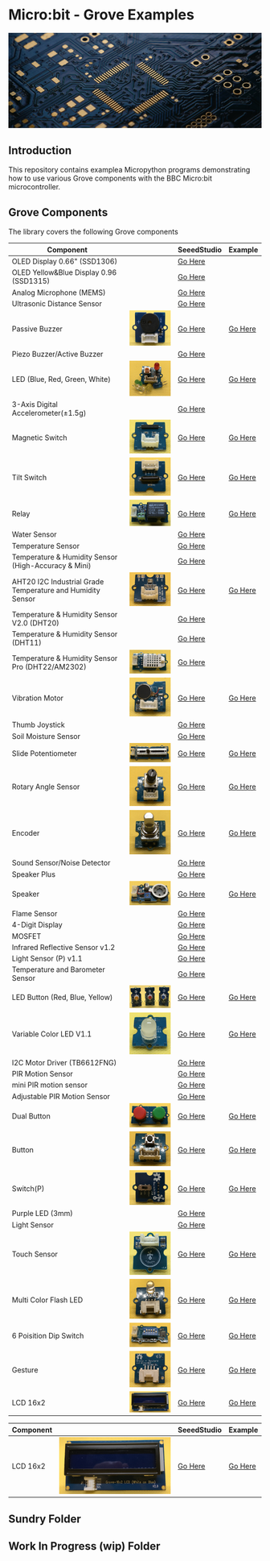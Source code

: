 # Micro:bit - Grove Examples

![Splash](splash.png)

## Introduction

This repository contains examplea Micropython programs demonstrating how to use various Grove components with the BBC Micro:bit microcontroller.

## Grove Components

The library covers the following Grove components

| Component                                                  |                                                           | SeeedStudio                                                                                                         | Example  |
| ---------------------------------------------------------- | --------------------------------------------------------- | ------------------------------------------------------------------------------------------------------------------- | -------- |
| OLED Display 0.66" (SSD1306)                               |                                                           | [Go Here](https://www.seeedstudio.com/Grove-OLED-Display-0-66-SSD1306-v1-0-p-5096.html)                             |          |
| OLED Yellow&Blue Display 0.96 (SSD1315)                    |                                                           | [Go Here](https://www.seeedstudio.com/Grove-OLED-Yellow-Blue-Display-0-96-SSD1315-V1-0-p-5010.html)                 |          | 
| Analog Microphone (MEMS)                                   |                                                           | [Go Here](https://www.seeedstudio.com/Grove-Analog-Microphone-p-4593.html)                                          |          |
| Ultrasonic Distance Sensor                                 |                                                           | [Go Here](https://www.seeedstudio.com/Grove-Ultrasonic-Distance-Sensor.html)                                        |          |
| Passive Buzzer                                             | ![Passive Buzzer](img/passive-buzzer.png)                 | [Go Here](https://www.seeedstudio.com/Grove-Passive-Buzzer-p-4525.html)                                             | [Go Here](src/passive-buzzer.py)        |
| Piezo Buzzer/Active Buzzer                                 |                                                           | [Go Here](https://www.seeedstudio.com/Grove-Buzzer.html)                                                            |          |
| LED (Blue, Red, Green, White)                              | ![LED](img/led.png)                                       | [Go Here](https://www.seeedstudio.com/Grove-LED-Pack-p-4364.html)                                                   | [Go Here](src/led.py)                   |
| 3-Axis Digital Accelerometer(±1.5g)                        |                                                           | [Go Here](https://www.seeedstudio.com/Grove-3-Axis-Digital-Accelerometer-1-5g.html)                                 |          |
| Magnetic Switch                                            | ![Magnetic Switch](img/magnetic-switch.png)               | [Go Here](https://www.seeedstudio.com/Grove-Magnetic-Switch.html)                                                   | [Go Here](src/magnetic-switch.py)       |
| Tilt Switch                                                | ![Tilt Switch](img/tilt-switch.png)                       | [Go Here](https://www.seeedstudio.com/Grove-Tilt-Switch.html)                                                       | [Go Here](src/tilt-switch.py)           |
| Relay                                                      | ![Relay](img/relay.png)                                   | [Go Here](https://www.seeedstudio.com/Grove-Relay.html)                                                             | [Go Here](src/relay.py)                 |
| Water Sensor                                               |                                                           | [Go Here](https://www.seeedstudio.com/Grove-Water-Sensor.html)                                                      |          |
| Temperature Sensor                                         |                                                           | [Go Here](https://www.seeedstudio.com/Grove-Temperature-Sensor.html)                                                |          |
| Temperature & Humidity Sensor (High-Accuracy & Mini)       |                                                           | [Go Here](https://www.seeedstudio.com/Grove-Temperature-Humidity-Sensor-High-Accuracy-Mini.html)                    |          |
| AHT20 I2C Industrial Grade Temperature and Humidity Sensor | ![AHT20](img/aht20.png)                                   | [Go Here](https://www.seeedstudio.com/Grove-AHT20-I2C-Industrial-grade-temperature-and-humidity-sensor-p-4497.html) | [Go Here](src/aht.py)                   |
| Temperature & Humidity Sensor V2.0 (DHT20)                 |                                                           | [Go Here](https://www.seeedstudio.com/Grove-Temperature-Humidity-Sensor-V2-0-DHT20-p-4967.html)                     |          |
| Temperature & Humidity Sensor (DHT11)                      |                                                           | [Go Here](https://www.seeedstudio.com/Grove-Temperature-Humidity-Sensor-DHT11.html)                                 |          |
| Temperature & Humidity Sensor Pro (DHT22/AM2302)           | ![Temp & Hum Sensor Pro](img/tem-hum-sensor-pro.png)      | [Go Here](https://www.seeedstudio.com/Grove-Temperature-Humidity-Sensor-Pro-AM2302-DHT22.html)                      |          |
| Vibration Motor                                            | ![Vibration Motor](img/vibration-motor.png)               | [Go Here](https://www.seeedstudio.com/Grove-Vibration-Motor.html)                                                   | [Go Here](src/vibration-motor.py)       |
| Thumb Joystick                                             |                                                           | [Go Here](https://www.seeedstudio.com/Grove-Thumb-Joystick.html)                                                    |          |
| Soil Moisture Sensor                                       |                                                           | [Go Here](https://www.seeedstudio.com/Grove-Moisture-Sensor.html)                                                   |          |
| Slide Potentiometer                                        | ![Slide Potentiometer](img/sliding-potentiometer.png)     | [Go Here](https://www.seeedstudio.com/Grove-Slide-Potentiometer.html)                                               | [Go Here](src/sliding_potentiometer.py) |
| Rotary Angle Sensor                                        | ![Rotary Angle Sensor](img/rotary-angle-sensor.png)       | [Go Here](https://www.seeedstudio.com/Grove-Rotary-Angle-Sensor-P.html)                                             | [Go Here](src/rotary-angle-sensor.py)   |
| Encoder                                                    | ![Encoder](img/encoder.png)                               | [Go Here](https://www.seeedstudio.com/Grove-Encoder.html)                                                           | [Go Here](src/encoder.py)             
| Sound Sensor/Noise Detector                                |                                                           | [Go Here](https://www.seeedstudio.com/Grove-Loudness-Sensor.html)                                                   |          |
| Speaker Plus                                               |                                                           | [Go Here](https://www.seeedstudio.com/Grove-Speaker-Plus-p-4592.html)                                               |          |
| Speaker                                                    | ![Speaker](img/speaker.png)                               | [Go Here](https://www.seeedstudio.com/Grove-Speaker-p-1445.html)                                                    | [Go Here](src/speaker.py)               |
| Flame Sensor                                               |                                                           | [Go Here](https://www.seeedstudio.com/Grove-Flame-Sensor.html)                                                      |          |
| 4-Digit Display                                            |                                                           | [Go Here](https://www.seeedstudio.com/Grove-4-Digit-Display.html)                                                   |          |
| MOSFET                                                     |                                                           | [Go Here](https://www.seeedstudio.com/Grove-MOSFET.html)                                                            |          |
| Infrared Reflective Sensor v1.2                            |                                                           | [Go Here](https://www.seeedstudio.com/Grove-Infrared-Reflective-Sensor-v1-2.html)                                   |          |
| Light Sensor (P) v1.1                                      |                                                           | [Go Here](https://www.seeedstudio.com/Grove-Light-Sensor-P-v1-1.html)                                               |          |
| Temperature and Barometer Sensor                           |                                                           | [Go Here](https://www.seeedstudio.com/Grove-Barometer-Sensor-BMP280.html)                                           |          |
| LED Button (Red, Blue, Yellow)                             | ![LED Button](img/led-button.png)                         | [Go Here](https://www.seeedstudio.com/Grove-Red-LED-Button.html)                                                    | [Go Here](src/dual-button.py)           |
| Variable Color LED V1.1                                    | ![Variable Color LED](img/variable-color-led.png)         | [Go Here](https://www.seeedstudio.com/Grove-Variable-Color-LED-V1-1.html)                                           | [Go Here](src/variable-color-led.py)    |
| I2C Motor Driver (TB6612FNG)                               |                                                           | [Go Here](https://www.seeedstudio.com/Grove-I2C-Motor-Driver-TB6612FNG-p-3220.html)                                 |          |
| PIR Motion Sensor                                          |                                                           | [Go Here](https://www.seeedstudio.com/Grove-PIR-Motion-Sensor.html)                                                 |          |
| mini PIR motion sensor                                     |                                                           | [Go Here](https://www.seeedstudio.com/Grove-mini-PIR-motion-sensor-p-2930.html)                                     |          |
| Adjustable PIR Motion Sensor                               |                                                           | [Go Here](https://www.seeedstudio.com/Grove-Adjustable-PIR-Motion-Sensor.html)                                      |          |
| Dual Button                                                | ![Dual Button](img/dual-button.png)                       | [Go Here](https://www.seeedstudio.com/Grove-Dual-Button-p-4529.html)                                                | [Go Here](src/dual-button.py)           |
| Button                                                     | ![Button](img/button.png)                                 | [Go Here](https://www.seeedstudio.com/buttons-c-928/Grove-Button.html)                                              | [Go Here](src/button.py)                |
| Switch(P)                                                  | ![Switch-P](img/switch-p.png)                             | [Go Here](https://www.seeedstudio.com/Grove-Switch-P.html)                                                          | [Go Here](src/switch-p.py)              |
| Purple LED (3mm)                                           |                                                           | [Go Here](https://www.seeedstudio.com/Grove-Purple-LED-3mm.html)                                                    |          |
| Light Sensor                                               |                                                           | [Go Here](https://www.seeedstudio.com/Grove-Light-Sensor-p-746.html)                                                |          |
| Touch Sensor                                               | ![Touch Sensor](img/touch.png)                            | [Go Here](https://www.seeedstudio.com/Grove-Touch-Sensor.html)                                                      | [Go Here](src/touch.py)                 |
| Multi Color Flash LED                                      | ![Multi Color Flash LED](img/multi-color-flash-led.png)   | [Go Here](https://www.seeedstudio.com/Grove-Multi-Color-Flash-LED-5mm.html)                                         | [Go Here](src/led.py)                   |
| 6 Poisition Dip Switch                                     | ![6 Position Dip Switch](img/6-position-dip-switch.png)   | [Go Here](https://www.seeedstudio.com/Grove-6-Position-DIP-Switch.html)                                             | [Go Here](src/6-position-dip-switch.py) |
| Gesture                                                    | ![Gesture](img/gesture.png)                               | [Go Here](https://wiki.seeedstudio.com/Grove-Gesture_v1.0/)                                                         | [Go Here](src/gesture.py)               | 
| LCD 16x2                                                   | ![LCD](img/lcd16x2.png)                                   | [Go Here](https://wiki.seeedstudio.com/Grove-16x2_LCD_Series/)                                                      | [Go Here](src/lcd16x2.py)               | 



| Component                                                  |                                                           | SeeedStudio                                                                                                         | Example  |
| ---------------------------------------------------------- | --------------------------------------------------------- | ------------------------------------------------------------------------------------------------------------------- | -------- |
| LCD 16x2                                                   | ![LCD](img/lcd16x2.png)                                   | [Go Here](https://wiki.seeedstudio.com/Grove-16x2_LCD_Series/)                                                      | [Go Here](src/lcd16x2.py)               | 
 
## Sundry Folder

## Work In Progress (wip) Folder
